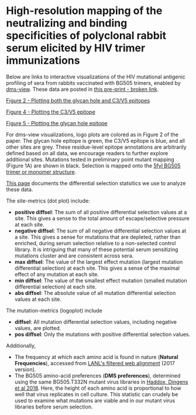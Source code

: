 # High-resolution mapping of the neutralizing and binding specificities of polyclonal rabbit serum elicited by HIV trimer immunizations

Below are links to interactive visualizations of the HIV mutational antigenic profiling of sera from rabbits vaccinated with BG505 trimers, enabled by [dms-view](https://dms-view.github.io/docs/). These data are posted in [this pre-print - broken link](link).

[Figure 2 - Plotting both the glycan hole and C3/V5 epitopes](https://dms-view.github.io/?markdown-url=https%3A%2F%2Fraw.githubusercontent.com%2Fdms-view%2FHIV%2Fmaster%2Fdata%2FEnv%2FDingens2020%2FDingens2020.md&data-url=https%3A%2F%2Fraw.githubusercontent.com%2Fdms-view%2FHIV%2Fmaster%2Fdata%2FEnv%2FDingens2020%2FDingens2020.csv&condition=2124-Wk22&site_metric=site_positive+diffsel&mutation_metric=mut_pos+mutdiffsel&selected_sites=84%2C85%2C86%2C87%2C88%2C89%2C90%2C229%2C230%2C231%2C240%2C241%2C242%2C243%2C268%2C289%2C290%2C291%2C347%2C350%2C351%2C352%2C353%2C354%2C355%2C356%2C357%2C358%2C359%2C360%2C396%2C459%2C460%2C461%2C462%2C463%2C464%2C465%2C466%2C467%2C629&pdb-url=https%3A%2F%2Fraw.githubusercontent.com%2Fdms-view%2FHIV%2Fmaster%2Fdata%2FEnv%2FDingens2020%2F5fyl_trimer_renumber.pdb)

[Figure 4 - Plotting the C3/V5 epitope](https://dms-view.github.io/?markdown-url=https%3A%2F%2Fraw.githubusercontent.com%2Fdms-view%2FHIV%2Fmaster%2Fdata%2FEnv%2FDingens2020%2FDingens2020.md&data-url=https%3A%2F%2Fraw.githubusercontent.com%2Fdms-view%2FHIV%2Fmaster%2Fdata%2FEnv%2FDingens2020%2FDingens2020.csv&condition=5724-Wk26&site_metric=site_positive+diffsel&mutation_metric=mut_pos+mutdiffsel&selected_sites=350%2C351%2C352%2C353%2C354%2C355%2C356%2C357%2C358%2C359%2C360%2C396%2C459%2C460%2C461%2C462%2C463%2C464%2C465%2C466%2C467&pdb-url=https%3A%2F%2Fraw.githubusercontent.com%2Fdms-view%2FHIV%2Fmaster%2Fdata%2FEnv%2FDingens2020%2F5fyl_trimer_renumber.pdb)

[Figure 5 - Plotting the glycan hole epitope](https://dms-view.github.io/?markdown-url=https%3A%2F%2Fraw.githubusercontent.com%2Fdms-view%2FHIV%2Fmaster%2Fdata%2FEnv%2FDingens2020%2FDingens2020.md&data-url=https%3A%2F%2Fraw.githubusercontent.com%2Fdms-view%2FHIV%2Fmaster%2Fdata%2FEnv%2FDingens2020%2FDingens2020.csv&condition=2124-Wk22&site_metric=site_positive+diffsel&mutation_metric=mut_pos+mutdiffsel&selected_sites=84%2C85%2C86%2C87%2C88%2C89%2C90%2C229%2C230%2C231%2C240%2C241%2C242%2C243%2C268%2C289%2C290%2C291%2C347%2C629&pdb-url=https%3A%2F%2Fraw.githubusercontent.com%2Fdms-view%2FHIV%2Fmaster%2Fdata%2FEnv%2FDingens2020%2F5fyl_trimer_renumber.pdb)

For dms-view visualizations, logo plots are colored as in Figure 2 of the paper. The glycan hole epitope is green, the C3/V5 epitope is blue, and all other sites are grey. These residue-level epitope annotations are arbitrarily defined based on all data, we encourage readers to further explore additional sites. Mutations tested in preliminary point mutant mapping (Figure 1A) are shown in black. Selection is mapped onto the [5fyl BG505 trimer or monomer structure](https://www.rcsb.org/structure/5FYL).

[This page](https://jbloomlab.github.io/dms_tools2/diffsel.html) documents the differential selection statsitics we use to analyze these data.

The site-metrics (dot plot) include:

- **positive diffsel**: The sum of all positive differential selection values at a site. This gives a sense to the total amount of escape/selective pressure at each site.
- **negative diffsel**: The sum of all negative differential selection values at a site. This gives a sense for mutations that are depleted, rather than enriched, during serum selection relative to a non-selected control library. It is intriguing that many of these potential serum sensitizing mutations cluster and are consistent across sera.
- **max diffsel**: The value of the largest effect mutation (largest mutation differential selection) at each site. This gives a sense of the maximal effect of any mutation at each site.
- **min diffsel**: The value of the smallest effect mutation (smalled mutation differential selection) at each site.
- **abs diffsel**: The absolute value of all mutation differential selection values at each site.



The mutation-metrics (logoplot) include

- **diffsel**: All mutation differential selection values, including negative values, are plotted.
- **pos diffsel**: Only the mutations with positive differential selection values.

Additionally,

- The frequency at which each amino acid is found in nature (**Natural Frequencies**), accessed from [LANL's filtered web alignment](https://www.hiv.lanl.gov/content/sequence/NEWALIGN/align.html]) (2017 version).
- The BG505 amino-acid preferences (**DMS preferences**), determined using the same BG505.T332N mutant virus libraries in [Haddox, Dingens et al 2018](https://elifesciences.org/articles/34420). Here, the height of each amino acid is proportional to how well that virus replicates in cell culture. This statistic can crudely be used to examine what mutations are viable and in our mutant virus libraries before serum selection.

